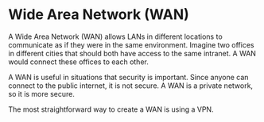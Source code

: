 # Wide Area Network (WAN)

A Wide Area Network (WAN) allows LANs in different locations to communicate as
if they were in the same environment. Imagine two offices in different cities
that should both have access to the same intranet. A WAN would connect these
offices to each other.

A WAN is useful in situations that security is important. Since anyone can
connect to the public internet, it is not secure. A WAN is a private network, so
it is more secure.

The most straightforward way to create a WAN is using a VPN.
